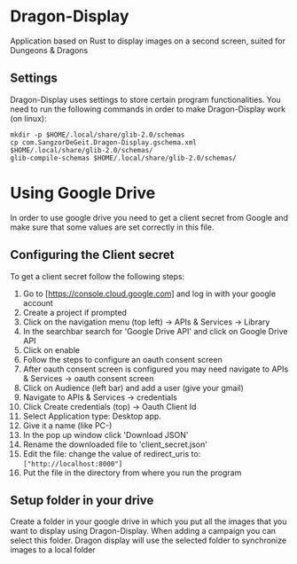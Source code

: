 # Dragon-Display
Application based on Rust to display images on a second screen, suited for Dungeons &amp; Dragons

## Settings
Dragon-Display uses settings to store certain program functionalities. You need to run the following commands in order to make Dragon-Display work (on linux):  
```
mkdir -p $HOME/.local/share/glib-2.0/schemas
cp com.SangzorDeGeit.Dragon-Display.gschema.xml $HOME/.local/share/glib-2.0/schemas/
glib-compile-schemas $HOME/.local/share/glib-2.0/schemas/
```

# Using Google Drive
In order to use google drive you need to get a client secret from Google and make sure that some values are set correctly in this file.
## Configuring the Client secret
To get a client secret follow the following steps:
1. Go to [https://console.cloud.google.com] and log in with your google account  
2. Create a project if prompted  
3. Click on the navigation menu (top left) -> APIs & Services -> Library  
5. In the searchbar search for 'Google Drive API' and click on Google Drive API  
6. Click on enable  
7. Follow the steps to configure an oauth consent screen  
8. After oauth consent screen is configured you may need navigate to APIs & Services -> oauth consent screen  
9. Click on Audience (left bar) and add a user (give your gmail)  
10. Navigate to APIs & Services -> credentials  
11. Click Create credentials (top) -> Oauth Client Id  
12. Select Application type: Desktop app.  
13. Give it a name (like PC-<yourname>)  
14. In the pop up window click 'Download JSON'
15. Rename the downloaded file to 'client_secret.json'
16. Edit the file: change the value of redirect_uris to: `["http://localhost:8000"]`  
17. Put the file in the directory from where you run the program  

## Setup folder in your drive
Create a folder in your google drive in which you put all the images that you want to display using Dragon-Display. When adding a campaign you can select this folder. Dragon display will use the selected folder to synchronize images to a local folder
